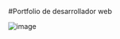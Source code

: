 #Portfolio de desarrollador web

![image](https://github.com/AJLS05/portfolio.web/assets/33355533/70c02655-0a2d-4fd6-8efb-cc8dd62882d0)
